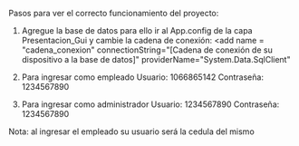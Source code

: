 Pasos para ver el correcto funcionamiento del proyecto: 
1.	Agregue la base de datos para ello ir al App.config de la capa Presentacion_Gui y cambie la cadena de conexión: 
<add name = "cadena_conexion" connectionString="[Cadena de conexión de su dispositivo a la base de datos]" providerName="System.Data.SqlClient"			
2.	Para ingresar como empleado 
Usuario: 1066865142
Contraseña: 1234567890

3.	Para ingresar como administrador
Usuario: 1234567890
Contraseña: 1234567890

Nota: al ingresar el empleado su usuario será la cedula del mismo
